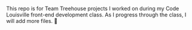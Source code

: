 This repo is for Team Treehouse projects I worked on during my Code Louisville front-end development class. As I progress through the class, I will add more files.
:crystal_ball:

